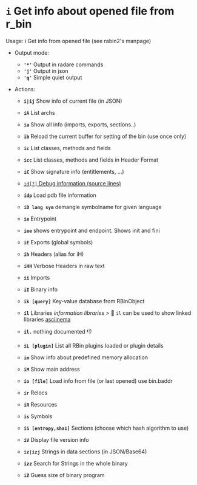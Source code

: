 <!-- TITLE: i -->

#  **`i`** Get info about opened file from r_bin

Usage: i Get info from opened file (see rabin2's manpage)

- Output mode:
  - **`'*'`** Output in radare commands
  - **`'j'`** Output in json
  - **`'q'`** Simple quiet output
- Actions:

  - **`i|ij`** Show info of current file (in JSON)
  - **`iA`** List archs
  - **`ia`** Show all info (imports, exports, sections..)
  - **`ib`** Reload the current buffer for setting of the bin (use once only)
  - **`ic`** List classes, methods and fields
  - **`icc`** List classes, methods and fields in Header Format
  - **`iC`** Show signature info (entitlements, ...)

  - [ `id[?]` Debug information (source lines)](/options/i/id)

  - **`idp`** Load pdb file information
  - **`iD lang sym`** demangle symbolname for given language
  - **`ie`** Entrypoint
  - **`iee`** shows entrypoint and endpoint. Shows init and fini 
  - **`iE`** Exports (global symbols)
  - **`ih`** Headers (alias for iH)
  - **`iHH`** Verbose Headers in raw text
  - **`ii`** Imports
  - **`iI`** Binary info
  - **`ik [query]`** Key-value database from RBinObject
  - **`il`** Libraries _information libraries_
		> 🚀 `il` can be used to show linked libraries [asciinema](https://asciinema.org/a/NYgYqTer5PAyoTLbOWp5UUqtP)
  - **`il.`** nothing documented 👎
  - **`iL [plugin]`** List all RBin plugins loaded or plugin details
  - **`im`** Show info about predefined memory allocation
  - **`iM`** Show main address
  - **`io [file]`** Load info from file (or last opened) use bin.baddr
  - **`ir`** Relocs
  - **`iR`** Resources
  - **`is`** Symbols
  - **`iS [entropy,sha1]`** Sections (choose which hash algorithm to use)
  - **`iV`** Display file version info
  - **`iz|izj`** Strings in data sections (in JSON/Base64)
  - **`izz`** Search for Strings in the whole binary
  - **`iZ`** Guess size of binary program

<p hidden>ij iA ia ib ic icc iC idp iD ie iE ih iHH ii iI ik il iL im iM io ir iR is iS iV iz izj izz iZ iee</p>